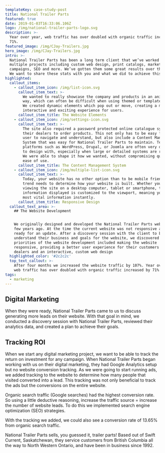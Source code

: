 ```yaml
---
templateKey: case-study-post
title: National Trailer Parts
featured: true
date: 2019-01-03T16:33:06.106Z
logo: /img/national-trailer-parts-logo.svg
description: >-
  Year over year, web traffic has over doubled with organic traffic increased by
  71%.
featured_image: /img/CJay-Trailers.jpg
hero_image: /img/CJay-Trailers.jpg
intro: >-
  National Trailer Parts has been a long term client that we’ve worked with on
  multiple projects including custom web design, print catalogs, marketing
  campaigns, SEO and more. We’ve gotten them some great results over the years.
  We want to share these stats with you and what we did to achieve this.
highlighted:
  callout_items:
    - callout_item_icon: /img/list-icon.svg
      callout_item_text: >-
        We wanted to really showcase the company and products in an animated
        way, which can often be difficult when using themed or templated sites.
        We created dynamic elements which pop out or move, creating a more
        interactive and exciting experience for users.
      callout_item_title: The Website Elements
    - callout_item_icon: /img/settings-icon.svg
      callout_item_text: >-
        The site also required a password protected online catalogue system for
        their dealers to order products. This not only has to be easy for the
        user to navigate and understand, but also include a Content Management
        System that was easy for National Trailer Parts to maintain. Templated
        platforms such as WordPress, Drupal, or Joomla are often very difficult
        to design with, especially when large or detailed systems are required.
        We were able to shape it how we wanted, without compromising quality and
        ease of use.
      callout_item_title: The Content Management System
    - callout_item_icon: /img/multiple-list-icon.svg
      callout_item_text: >-
        Today, your website has no other option than to be mobile friendly. This
        trend needs to determine how your website is built. Whether you are
        viewing the site on a desktop computer, tablet or smartphone, the
        information displayed is customized to the viewport, meaning you see the
        most vital information instantly.
      callout_item_title: Responsive Design
  callout_text_area: >-
    ## The Website Development


    We originally designed and developed the National Trailer Parts website a
    few years ago. At the time the current website was not responsive and was
    ready for an update. After a discovery session with the client to better
    understand their business and goals for the website, we discovered the
    priorities of the website development included making the website
    responsive, providing a better user experience for their customers and
    dealers and an interactive, custom web design
  highlighted_color: '#2c2c2c'
  top_text_callout: >-
    After four months we increased the website traffic by 107%. Year over year,
    web traffic has over doubled with organic traffic increased by 71%.
tags:
  - marketing
---
```

## Digital Marketing

When they were ready, National Trailer Parts came to us to discuss generating more leads on their website. With that goal in mind, we conducted a discovery session with National Trailer Parts, reviewed their analytics data, and created a plan to achieve their goals.

## Tracking ROI

When we start any digital marketing project, we want to be able to track the return on investment for any campaign. When National Trailer Parts began working with us on their digital marketing, they had Google Analytics setup but no website conversion tracking. As we were going to start running ads, we added tracking to the website to determine how many people that visited converted into a lead. This tracking was not only beneficial to track the ads but the conversions on the entire website.

Organic search traffic (Google searches) had the highest conversion rate. So using a little deductive reasoning, increase the traffic source = increase the number of website leads. To do this we implemented search engine optimization (SEO) strategies.

With the tracking we added, we could also see a conversion rate of 13.65% from organic search traffic.

National Trailer Parts sells, you guessed it, trailer parts! Based out of Swift Current, Saskatchewan, they service customers from British Columbia all the way to North Western Ontario, and have been in business since 1992.
